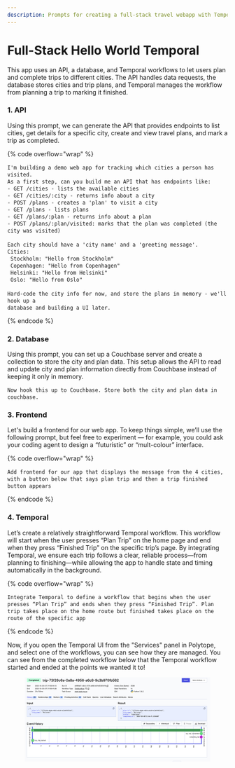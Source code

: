 ```yaml
---
description: Prompts for creating a full-stack travel webapp with Temporal to manage state.
---
```


# Full-Stack Hello World Temporal

This app uses an API, a database, and Temporal workflows to let users plan and complete trips to different cities. The API handles data requests, the database stores cities and trip plans, and Temporal manages the workflow from planning a trip to marking it finished.

### 1. API

Using this prompt, we can generate the API that provides endpoints to list cities, get details for a specific city, create and view travel plans, and mark a trip as completed.

{% code overflow="wrap" %}
```
I'm building a demo web app for tracking which cities a person has visited.
As a first step, can you build me an API that has endpoints like:
- GET /cities - lists the available cities
- GET /cities/:city - returns info about a city
- POST /plans - creates a 'plan' to visit a city
- GET /plans - lists plans
- GET /plans/:plan - returns info about a plan
- POST /plans/:plan/visited: marks that the plan was completed (the city was visited)

Each city should have a 'city name' and a 'greeting message'.
Cities:
 Stockholm: "Hello from Stockholm"
 Copenhagen: "Hello from Copenhagen"
 Helsinki: "Hello from Helsinki"
 Oslo: "Hello from Oslo"

Hard-code the city info for now, and store the plans in memory - we'll hook up a 
database and building a UI later.
```
{% endcode %}

### 2. Database

Using this prompt, you can set up a Couchbase server and create a collection to store the city and plan data. This setup allows the API to read and update city and plan information directly from Couchbase instead of keeping it only in memory.

```
Now hook this up to Couchbase. Store both the city and plan data in couchbase.
```

### 3. Frontend

Let's build a frontend for our web app. To keep things simple, we’ll use the following prompt, but feel free to experiment — for example, you could ask your coding agent to design a “futuristic” or “mult-colour” interface.

{% code overflow="wrap" %}
```
Add frontend for our app that displays the message from the 4 cities, with a button below that says plan trip and then a trip finished button appears
```
{% endcode %}

### 4. Temporal

Let’s create a relatively straightforward Temporal workflow. This workflow will start when the user presses “Plan Trip” on the home page and end when they press “Finished Trip” on the specific trip’s page. By integrating Temporal, we ensure each trip follows a clear, reliable process—from planning to finishing—while allowing the app to handle state and timing automatically in the background.

{% code overflow="wrap" %}
```
Integrate Temporal to define a workflow that begins when the user presses “Plan Trip” and ends when they press “Finished Trip”. Plan trip takes place on the home route but finished takes place on the route of the specific app
```
{% endcode %}

Now, if you open the Temporal UI from the "Services" panel in Polytope, and select one of the workflows, you can see how they are managed. You can see from the completed workflow below that the Temporal workflow started and ended at the points we wanted it to!

<figure><img src="../.gitbook/assets/Screenshot 2025-10-31 at 11.22.41.png" alt=""><figcaption></figcaption></figure>
